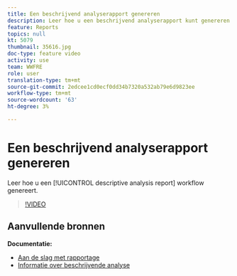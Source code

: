 ```yaml
---
title: Een beschrijvend analyserapport genereren
description: Leer hoe u een beschrijvend analyserapport kunt genereren op basis van een workflow in Adobe Campaign Classic.
feature: Reports
topics: null
kt: 5079
thumbnail: 35616.jpg
doc-type: feature video
activity: use
team: WWFRE
role: user
translation-type: tm+mt
source-git-commit: 2edcee1cd0ecf0dd34b7320a532ab79e6d9823ee
workflow-type: tm+mt
source-wordcount: '63'
ht-degree: 3%

---
```



# Een beschrijvend analyserapport genereren

Leer hoe u een [!UICONTROL descriptive analysis report] workflow genereert.

>[!VIDEO](https://video.tv.adobe.com/v/35616?quality=12)

## Aanvullende bronnen

**Documentatie:**

* [Aan de slag met rapportage](https://docs.adobe.com/content/help/en/campaign-classic/using/reporting/reporting-in-adobe-campaign/about-adobe-campaign-reporting-tools.html)
* [Informatie over beschrijvende analyse](https://docs.adobe.com/content/help/en/campaign-classic/using/reporting/analyzing-populations/about-descriptive-analysis.html)
